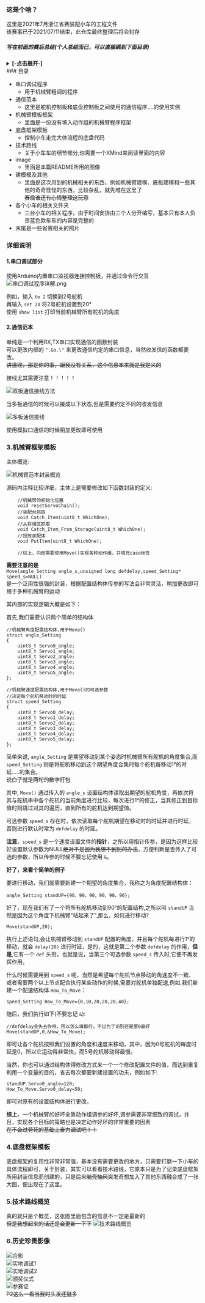### 这是个啥？

这里是2021年7月浙江省赛装配小车的工程文件  
该赛事已于2021/07/11结束，此仓库最终整理后将会封存  
##### 写在前面的赛后总结(个人总结而已，可以直接跳到下面目录)
<details>
  <summary><b>[-点击展开-]</b></summary>
>_____虽然仍有遗憾，但结果是好的，三支队伍拿了两个三等奖 ~~真就全靠同行衬托~~ ，作为本人参与的第一个项目，也暴露出了现阶段的很多问题，例如机械结构设计的不合理性 **(串行舵机控制机械臂是真的傻\*\*\*)** 针对这个装配比赛有很多更合理的机械设计，例如丝杆滑轨投放，激光测距识别装配孔洞，成功率要比串行机械臂高很多也更稳定。  
_____初期调试时总是把问题想的太死，例如强求底盘精准转向90°，实际上由于电机功率和电池电压问题会导致转向不精准，后续的修正算法才是真正意义上的精髓(于是有了FixTurn等等修正用函数)，在Till系列函数中有很多应用，这也是让底盘代码成为这次项目 **"一次编写，到处复制，哪都能跑"** 的真正功臣，是底盘代码的灵魂，后续的话应该会接触到更多的闭环控制算法，例如经典的PID，到时候再来审视这里的代码或许会有更不一样的理解。  
_____至于这次比赛中出现的各种差错，最恼人的莫过于前一天晚上调得好好的车子后来上场只拿了1分，后来下场发现舵机线都断了几根，运输和接线方面的问题非常非常的值得反思，**保姆级别的保护其实一点都不过分**，调了半天以为调好了，上场，boom，哦豁玩脱，那才是最气人的。  
_____总的来说，这次项目给我最大的感受就是前期规划和团队合作的重要性，前期规划做的不够好的话后期很容易事倍功半，例如想要实现某些功能时却发现当前机械结构根本不足以实现，想要修改却发现时间并不允许，只能将就当前结构继续一条路走到黑，实属难顶。
_____最后的最后，希望能在后面的开发过程中不断精进吧，末尾放了几张比赛的照片，这个库将会在最后一次整理后尘封，也许来年还有机会再用到..........
</details>
### 目录

- 串口调试程序
  - 用于机械臂粗调的程序
- 通信范本
  - 这里是舵机控制板和底盘控制板之间使用的通信程序....的使用实例
- 机械臂模板框架
  - 里面是一份没有填入动作组的机械臂程序框架
- 底盘框架模板
  - 控制小车走完大体流程的底盘代码  
- 技术路线
  - 关于小车车的细节部分,你需要一个XMind来阅读里面的内容
- image
  - 里面是本篇README所用的图像  
- 建模模及其他
  - 里面是这次用到的机械相关的东西，例如机械臂建模、底板建模和一些其他的奇奇怪怪的东西，比较杂乱，就先堆在这里了  
  ~~赛后谁还有心情整理这玩意~~  
- 各个小车的相关文件夹
  - 三台小车的相关程序，由于时间安排由三个人分开编写，基本只有本人负责蓝色款车车的内容是完整的
- 末尾是一些省赛相关的照片 

### 详细说明

#### 1.串口调试部分

使用Arduino内置串口监视器连接控制板，并通过命令行交互  
![串口调试程序详解.png](image/串口调试程序详解.png)  

例如，输入 `to 2` 切换到2号舵机  
再输入 `set 20` 将2号舵机设置到20°  
使用 `show list` 打印当前机械臂所有舵机的角度

#### 2.通信范本
单纯是一个利用RX,TX串口实现通信的函数封装  
可以更改内部的 `".Go.\"`  来更改通信约定的串口信息，当然收发信的函数都要改。  
~~讲道理，那是你的事，跟我没有关系，这个信息本来就是我定义的~~

接线尤其需要注意！！！！！  

![双板通信接线方法](image/双板通信接线方法.jpg)

当多板通信的时候可以接成以下状态,但是需要约定不同的收发信息  

![多板通信接线](image/多板通信接线.png)  

使用模拟口通信的时候稍加更改即可使用
### 3.机械臂框架模板
主体概览:  

![机械臂范本封装概览](image/机械臂范本封装概览.png)  

源码内注释比较详细，主体上是需要修改如下函数封装的定义:  
```Arduino
    //机械臂的初始化位置
    void resetServoChain();
    //装配台抓取
    void Catch_Item(uint8_t WhichOne);
    //从存储区抓取
    void Catch_Item_From_Storage(uint8_t WhichOne);
    //投放装配体
    void PutItem(uint8_t WhichOne);

    //综上，内部需要使用Move()实现各种动作组，并填充case标签
```
**需要注意的是**  
`Move(angle_Setting angle_s,unsigned long defdelay,speed_Setting* speed_s=NULL)`  
是一个泛用性很强的封装，根据配置结构体传参的写法会非常灵活，稍加更改即可用于多种机械臂的运动  

其内部的实现逻辑大概是如下：  
  
首先,我们需要认识两个简单的结构体
```Arduino
//机械臂角度配置结构体,用于Move()
struct angle_Setting
{
    uint8_t Servo0_angle;
    uint8_t Servo1_angle;
    uint8_t Servo2_angle;
    uint8_t Servo3_angle;
    uint8_t Servo4_angle;
    uint8_t Servo5_angle;
};

//机械臂速度配置结构体,用于Move()的可选参数
//决定每个舵机移动时的时延
struct speed_Setting
{
    uint8_t Servo0_delay;
    uint8_t Servo1_delay;
    uint8_t Servo2_delay;
    uint8_t Servo3_delay;
    uint8_t Servo4_delay;
    uint8_t Servo5_delay;
};
```
简单来说, `angle_Setting` 是期望移动到某个姿态时机械臂所有舵机的角度集合,而 `speed_Setting` 则是将舵机移动到这个期望角度合集时每个舵机每移动1°的时延.....的集合。  
~~说白了就是两坨的数字打包~~  

其中, `Move()` 通过传入的 `angle_s` 设置结构体读取出期望的舵机角度，再依次将其与舵机串中各个舵机的当前角度进行比较，每次进行1°的修正，当其修正到目标值时则跳过对其的遍历，直到所有的舵机达到期望值。  

可选参数 `speed_s` 存在时，依次读取每个舵机期望在移动时的时延并进行时延，否则进行默认时常为 `defdelay` 的时延。 

**注意**，`speed_s` 是一个速度设置文件的**指针**，之所以用指针传参，是因为这样比较好设置默认参数为NULL~~绝对不是因为我想不到别的办法~~，方便判断是否传入了可选的参数，所以传参的时候不要忘记使用 `&`。

**好了，来看个简单的例子**    

要进行移动，我们就需要新建一个期望的角度集合，我称之为角度配置结构体：  
```Arduino
angle_Setting standUP={90，90，90，90，90，90};
```
好了，现在我们有了一个将所有舵机移动到90°的配置结构,之所以叫 `standUP` 当然是因为这个角度下机械臂"站起来了",那么，如何进行移动?    
```Arduino
Move(standUP,20);
```
执行上述语句,会让机械臂移动到 `standUP` 配置的角度，并且每个舵机每进行1°的移动，就会 `delay(20)` 进行时延，是的，这就是第二个参数 `defdelay` 的作用，**但是**,它有一个 `def` 头衔，也就是说，当第三个可选参数 `speed_s` 传入时,它便不再发挥作用。  

什么时候需要用到 `speed_s` 呢，当然是希望每个舵机节点移动的角速度不一致、或者需要两个以上节点配合执行某些动作的时候,需要对舵机单独配速,例如,我们新建一个配速结构体 `How_To_Move`：  
```Arduino
speed_Setting How_To_Move={0,10,20,20,20,40};
```
随后，我们执行如下(不要忘记 `&`):
```Arduino
//defdelay会失去作用，所以怎么填都行，不过为了识别还是置0最好
Move(standUP,0,&How_To_Move);
```
即可让各个舵机按照我们设置的角度和速度来移动，其中，因为0号舵机的每度时延是0，所以它运动得非常快，而5号舵机移动得最慢。  

当然，你也可以通过结构体得修改方式来一个一个修改配置文件的值，而达到重复利用一个变量的目的，省去每次都要新建设置的功夫，例如如下:  
```Arduino
standUP.Servo0_angle=120;
How_To_Move.Servo0_delay=50;
```
即可对原有的设置结构体进行更改。  

**综上**，一个机械臂的好坏全靠动作组调参的好坏,调参需要非常细致的调试，并且，实现各个目标的策略也是决定动作好坏的非常重要的因素  
~~在不会过劳死的基础上奋力调试吧！！~~  
### 4.底盘框架模板
底盘框架的复用性非常非常强，基本没有需要更改的地方，只需要打磨一下小车的具体流程即可，关于封装，其实可以看看技术路线，它原本只是为了记录底盘框架所用封装信息而创建的，只是后来~~脑壳抽风~~突发奇想加入了其他东西融合成了一张大图，便出现在了这里。  

### 5.技术路线概览
真的就只是个概览，这张图里面包含的信息不一定是最新的  
~~但是我想起来的话还是会更新一下下~~
![技术路线概览](image/技术路线概览.png)

### 6.历史珍贵影像
![合影](image/实景2.jpg)  
![实地调试1](image/实景1.jpg)  
![实地调试2](image/实景3.jpg)  
![颁奖仪式](image/实景4.jpg)  
![参赛证](image/参赛证.jpg)  
~~P2这么一看当我时头发还挺多~~